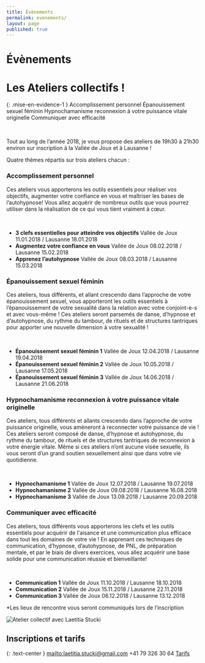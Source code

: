 ```yaml
---
title: Évènements
permalink: evenements/
layout: page
published: true
---
```


# Évènements

# Les Ateliers collectifs !

{: .mise-en-evidence-1 }
Accomplissement personnel 
<i class="fa fa-envira" aria-hidden="true"></i> 
Épanouissement sexuel féminin 
<i class="fa fa-envira" aria-hidden="true"></i> 
Hypnochamanisme reconnexion à votre puissance vitale originelle 
<i class="fa fa-envira" aria-hidden="true"></i> 
Communiquer avec efficacité

<br/>

Tout au long de l’année 2018, je vous propose des ateliers de 19h30 à 21h30 environ sur inscription à la Vallée de Joux et à Lausanne ! 

Quatre thèmes répartis sur trois ateliers chacun :

### Accomplissement personnel

Ces ateliers vous apporterons les outils essentiels pour réaliser vos objectifs, augmenter votre confiance en vous et maîtriser les bases de l’autohypnose! Vous allez acquérir de nombreux outils que vous pourrez utiliser dans la réalisation de ce qui vous tient vraiment à cœur.

<br/>

- <b>3 clefs essentielles pour atteindre vos objectifs</b>
Vallée de Joux 11.01.2018 / Lausanne 18.01.2018
- <b>Augmentez votre confiance en vous</b>
Vallée de Joux 08.02.2018 / Lausanne 15.02.2018
- <b>Apprenez l’autohypnose</b>
Vallée de Joux 08.03.2018 / Lausanne 15.03.2018


### Épanouissement sexuel féminin 


Ces ateliers, tous différents, et allant crescendo dans l’approche de votre épanouissement sexuel, vous apporteront les outils essentiels à l’épanouissement de votre sexualité dans la relation avec votre conjoint-e-s et avec vous-même ! Ces ateliers seront parsemés de danse, d’hypnose et d’autohypnose, du rythme du tambour, de rituels et de structures tantriques pour apporter une nouvelle dimension à votre sexualité !

<br/>

- <b>Épanouissement sexuel féminin 1</b>
Vallée de Joux 12.04.2018 / Lausanne 19.04.2018
- <b>Épanouissement sexuel féminin 2</b>
Vallée de Joux 10.05.2018 / Lausanne 17.05.2018
- <b>Épanouissement sexuel féminin 3</b>
Vallée de Joux 14.06.2018 / Lausanne 21.06.2018


### Hypnochamanisme reconnexion à votre puissance vitale originelle


Ces ateliers, tous différents et allants crescendo dans l’approche de votre puissance originelle, vous amèneront à reconnecter votre puissance de vie ! Ces ateliers seront composé de danse, d’hypnose et autohypnose, du rythme du tambour, de rituels et de structures tantriques de reconnexion à votre énergie vitale. Même si ces ateliers n’ont aucune visée sexuelle, ils vous seront d’un grand soutien sexuellement ainsi que dans votre vie quotidienne.

<br/>

- <b>Hypnochamanisme 1</b>
Vallée de Joux 12.07.2018 / Lausanne 19.07.2018
- <b>Hypnochamanisme 2</b>
Vallée de Joux 09.08.2018 / Lausanne 16.08.2018
- <b>Hypnochamanisme 3</b>
Vallée de Joux 13.09.2018 / Lausanne 20.09.2018


### Communiquer avec efficacité 


Ces ateliers, tous différents vous apporterons les clefs et les outils essentiels pour acquérir de l'aisance et une communication plus efficace dans tout les domaines de votre vie ! En apprenant ces techniques de communication, d’hypnose, d’autohypnose, de PNL, de préparation mentale, et par le biais de divers exercices, vous allez acquérir une base solide pour une communication réussie et bienveillante!

<br/>

- <b>Communication 1</b>
Vallée de Joux 11.10.2018 / Lausanne 18.10.2018
- <b>Communication 2</b>
Vallée de Joux 15.11.2018 /  Lausanne 22.11.2018
- <b>Communication 3</b>
Vallée de Joux 06.12.2018 / Lausanne 13.12.2018

*Les lieux de rencontre vous seront communiqués lors de l’inscription

![Atelier collectif avec Laetitia Stucki](../images/hypnochamanisme.JPG)

<!--

### 2 ateliers gratuits hypnose et tambour chamanique au Festival de la Terre!

*L’hypnose et le tambour chamanique pour une reconnexion à votre puissance de Vie et à votre vrais grand vous d'origine !... Car votre accomplissement personnel naît de votre puissance intérieure !*

Retrouvez-moi au festival de la Terre le samedi 10 juin pour 2 séances d'hypnose accompagnée du rythme du tambour chamanique!

- Hypnose et Tambour : Reconnexion à votre "vrais grand vous d’origine" à 13h au Dôme 2 

- Hypnose et Tambour : Reconnexion à votre "puissance de Vie" à 16h au Dôme 2

[![Affiche Festival de la Terre 2017][1]][2]

[1]: ../images/affiche-festi-terre.jpg
[2]: http://www.festivaldelaterre.ch/





**En attendant les évènements à venir, je vous propose mes nouveaux ateliers privés et semi-privés !**

{% include ateliers.liquid %}




-->

<!--

Ceci est un commentaire HTML. Rien de ce qui est noté ici n’apparaîtra !!!

-->

## Inscriptions et tarifs

{: .text-center }
<mailto:laetitia.stucki@gmail.com>
<i class="fa fa-mobile"></i> +41 79 326 30 64
[Tarifs](http://laetitia-stucki.ch/tarifs/)